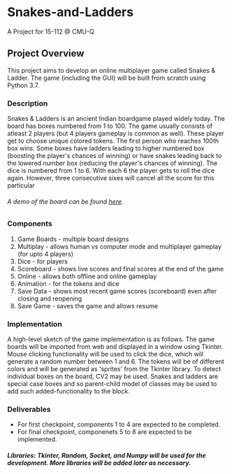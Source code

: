 # Snakes-and-Ladders
A Project for 15-112 @ CMU-Q

## Project Overview
This project aims to develop an online multiplayer game called Snakes & Ladder. The game (including the GUI) will be built from scratch using Python 3.7. 

### Description
Snakes & Ladders is an ancient Indian boardgame played widely today. The board has boxes numbered from 1 to 100. The game usually consists of atleast 2 players (but 4 players gameplay is common as well). These player get to choose unique colored tokens. The first person who reaches 100th box wins. Some boxes have ladders leading to higher numbered box (boosting the player's chances of winning) or have snakes leading back to the lowered number box (reducing the player's chances of winning). The dice is numbered from 1 to 6. With each 6 the player gets to roll the dice again. However, three consecutive sixes will cancel all the score for this particular 
###### A demo of the board can be found [here](http://toytheater.com/wp-content/uploads/snakes_and_ladders.gif).

### Components
1. Game Boards - multiple board designs  
2. Multiplay - allows human vs computer mode and multiplayer gameplay (for upto 4 players)
3. Dice - for players
4. Scoreboard - shows live scores and final scores at the end of the game
5. Online - allows both offline and online gameplay 
6. Animation - for the tokens and dice
7. Save Data - shows  most recent game scores (scoreboard) even after closing and reopening
8. Save Game - saves the game and allows resume 

### Implementation 
A high-level sketch of the game implementation is as follows. The game boards will be imported from web and displayed in a window using Tkinter. Mouse clicking functionality will be used to click the dice, which will generate a random number between 1 and 6. The tokens will be of different colors and will be generated as 'sprites' from the Tkinter library. To detect individual boxes on the board, CV2 may be used. Snakes and ladders are special case boxes and so parent-child model of classes may be used to add such added-functionality to the block.

### Deliverables 
- For first checkpoint, components 1 to 4 are expected to be completed.
- For final checkpoint, componenets 5 to 8 are expected to be implemented. 

##### Libraries: Tkinter, Random, Socket, and Numpy will be used for the development. More libraries will be added later as necessary. 


